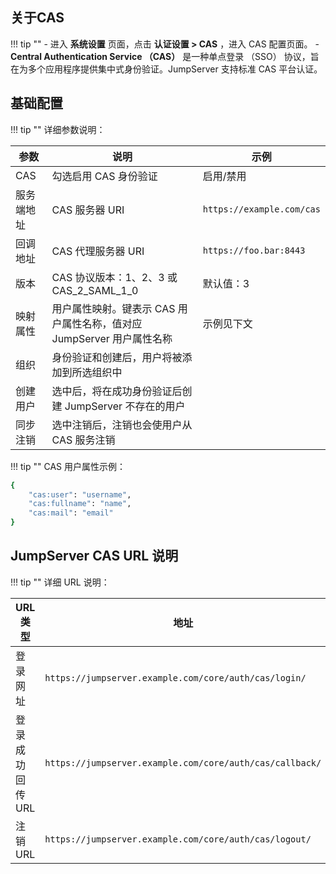 ## 关于CAS

!!! tip ""
    - 进入 **系统设置** 页面，点击 **认证设置 > CAS** ，进入 CAS 配置页面。
	- **Central Authentication Service （CAS）** 是一种单点登录 （SSO） 协议，旨在为多个应用程序提供集中式身份验证。JumpServer 支持标准 CAS 平台认证。

## 基础配置

!!! tip ""
    详细参数说明：

| 参数 | 说明 | 示例 |
|------|------|------|
| CAS | 勾选启用 CAS 身份验证 | 启用/禁用 |
| 服务端地址 | CAS 服务器 URI | `https://example.com/cas` |
| 回调地址 | CAS 代理服务器 URI | `https://foo.bar:8443` |
| 版本 | CAS 协议版本：1、2、3 或 CAS_2_SAML_1_0 | 默认值：3 |
| 映射属性 | 用户属性映射。键表示 CAS 用户属性名称，值对应 JumpServer 用户属性名称 | 示例见下文 |
| 组织 | 身份验证和创建后，用户将被添加到所选组织中 |  |
| 创建用户 | 选中后，将在成功身份验证后创建 JumpServer 不存在的用户 |  |
| 同步注销 | 选中注销后，注销也会使用户从 CAS 服务注销 |  |

!!! tip ""
    CAS 用户属性示例：
    
``` bash
{  
	"cas:user": "username",  
	"cas:fullname": "name",  
	"cas:mail": "email"
}
```


## JumpServer CAS URL 说明

!!! tip ""
    详细 URL 说明：

| URL 类型 | 地址 | 说明 |
|----------|------|------|
| 登录网址 | `https://jumpserver.example.com/core/auth/cas/login/` | CAS 登录入口地址 |
| 登录成功回传 URL | `https://jumpserver.example.com/core/auth/cas/callback/` | CAS 登录成功后的回调地址 |
| 注销 URL | `https://jumpserver.example.com/core/auth/cas/logout/` | CAS 注销地址 |

